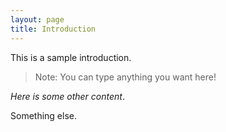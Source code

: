 ```yaml
---
layout: page
title: Introduction
---
```


This is a sample introduction.

> Note: You can type anything you want here!

*Here is some other content*.

Something else.

<!--stackedit_data:
eyJoaXN0b3J5IjpbMTk2Mzc2NTkyNywtMjI4Nzc5OTA2XX0=
-->